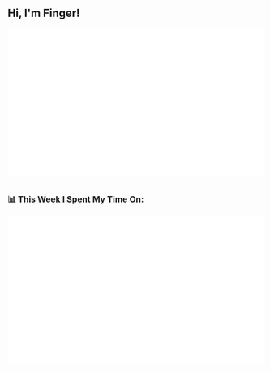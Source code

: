 <h2> Hi, I'm Finger!</h2>

<img align="right" src="https://raw.githubusercontent.com/spianmo/github-stats/master/generated/overview.svg#gh-light-mode-only">

<!-- <img align="right" height="160em" src="https://github-readme-stats-eight-theta.vercel.app/api/top-langs/?username=spianmo&layout=compact&langs_count=8&theme=algolia"/>	 -->
	
```go
package main

type Me struct {
	Name   string
	Job    string
	Code   string
	Skills string
}

func main() {
	me := &Me{
		Name:   "Finger",
		Job:    "Client-side Engineer",
		Code:   "Java, Kotlin, C#, Rust and C++ and Others",
		Skills: "Android, Security, Cross-platform client, NLP, CV, ASR ^o^",
	}
	_ = me
}
```


<h3>📊 This Week I Spent My Time On:</h3>
<img align='right' src="https://raw.githubusercontent.com/spianmo/github-stats/master/generated/languages.svg#gh-light-mode-only">

<!--START_SECTION:waka-->

```txt
Vue.js                 12 hrs          ████████████▓░░░░░░░░░░░░   50.06 %
TypeScript             3 hrs 26 mins   ███▓░░░░░░░░░░░░░░░░░░░░░   14.35 %
Kotlin                 2 hrs 26 mins   ██▓░░░░░░░░░░░░░░░░░░░░░░   10.15 %
Java                   1 hr 24 mins    █▒░░░░░░░░░░░░░░░░░░░░░░░   05.84 %
Python                 1 hr 2 mins     █░░░░░░░░░░░░░░░░░░░░░░░░   04.35 %
```

<!--END_SECTION:waka-->
